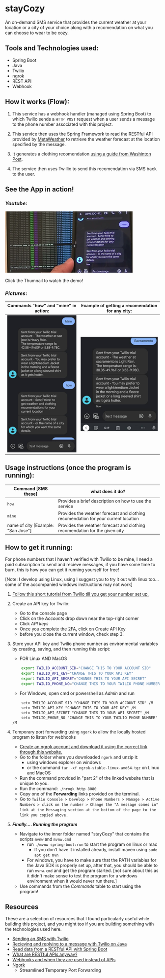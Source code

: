 # stayCozy
An on-demand SMS service that provides the current weather at your location or a city of your choice along with a recomendation on what you can choose to wear to be cozy. 

## Tools and Technologies used:
- Spring Boot
- Java
- Twilio
- ngrok
- REST API
- Webhook

## How it works (Flow):

1. This service has a webhook handler (managed using Spring Boot) to which Twilio sends a `HTTP POST` request when a user sends a message to the phone number associated with this project. 

2. This service then uses the Spring Framework to read the RESTful API provided by [MetaWeather](https://www.metaweather.com/api/) to retrieve the weather forecast at the location specified by the message. 

3. It generates a clothing recomendation [using a guide from Washinton Post](https://www.washingtonpost.com/weather/2018/10/30/weather-is-what-you-wear-unpacking-clothing-connected-different-climate-conditions-united-states/). 

4. The service then uses Twillio to send this recomendation via SMS back to the user.

## See the App in action!

### *Youtube*:

[![Hyperlink to youtube video](/readmeResources/yt_thumbnail_1.png)](https://www.youtube.com/watch?v=adC2jgxvGY8)

Click the Thumnail to watch the demo!

### *Pictures*:

| **Commands "how" and "mine" in action:** | **Example of getting a recomendation for any city:**
| ----                                     | ----
| ![Command: How and mine](/readmeResources/how_and_mine_1.jpg) | ![Command: City name](/readmeResources/sacremento_1.jpg)

<!--
**Commands "how" and "mine" in action:**

![Command: How and mine](/readmeResources/how_and_mine_1.jpg)

**Example of getting a recomendation for any city:**

![Command: City name](/readmeResources/sacremento_1.jpg)
-->

## Usage instructions (once the program is running):
Command [SMS these]                 |   what does it do?
---                                 |   ------
`how`                               |   Provides a brief description on how to use the service 
`mine`                              |   Provides the weather forecast and clothing recomendation for your current location
name of city [Example: "San Jose"]  |   Provides the weather forecast and clothing recomendation for the given city

## How to get it running:
For phone numbers that I haven't verified with Twilio to be mine, I need a paid subscription to send and recieve messages, if you have some time to burn, this is how you can get it running yourself for free!

[Note: I develop using Linux, using I suggest you to try it out with linux too... some of the accompanied windows instructions may not work]

1. [Follow this short tutorial from Twilio till you get your number set up.](https://www.twilio.com/docs/usage/tutorials/how-to-use-your-free-trial-account)

2. Create an API key for Twilio:
    - Go to the console page
    - Click on the *Accounts* drop down near the top-right corner
    - Click *API keys*
    - Once you complete the 2FA, click on Create API Key
    - before you close the current window, check step 3.

3. Store your API key and Twilio phone number as environmental variables by creating, saving, and then running this script:
    
    - FOR Linux AND MacOS 
    ```bash
        export TWILIO_ACCOUNT_SID="CHANGE THIS TO YOUR ACCOUNT SID" 
        export TWILIO_API_KEY="CHANGE THIS TO YOUR API KEY"
        export TWILIO_API_SECRET="CHANGE THIS TO YOUR API SECRET"
        export TWILIO_PHONE_NO="CHANGE THIS TO YOUR TWILIO PHONE NUMBER"
      ```
    - For Windows, open cmd or powershell as *Admin* and run
    ```
        setx TWILIO_ACCOUNT_SID "CHANGE THIS TO YOUR ACCOUNT SID" /M
        setx TWILIO_API_KEY "CHANGE THIS TO YOUR API KEY" /M
        setx TWILIO_API_SECRET "CHANGE THIS TO YOUR API SECRET" /M
        setx TWILIO_PHONE_NO "CHANGE THIS TO YOUR TWILIO PHONE NUMBER" /M
      ```
4. Temporary port forwarding using `ngork` to allow the locally hosted program to listen for webhooks 
    - [Create an ngrok account and download it using the correct link through this website.](https://dashboard.ngrok.com/get-started/setup)
    - Go to the folder where you downloaded `ngork` and unzip it:
        - using windows explorer on windows
        - or the command `tar -xf ngrok-stable-linux-amd64.tgz` on Linux and MacOS
    - Run the command provided in "part 2" of the linked website that is unique to you.
    - Run the command: `./nrogk http 8080`
    - Copy one of the **Forwarding** links provided on the terminal.
    - Go to `Twilio Console > Develop > Phone Numbers > Manage > Active Numbers > click on the number > Change the "A message comes in" link at the Messaging section at the bottom of the page to the link you copied above.`


5. ***Finally.... Running the program***
    - Navigate to the inner folder named "stayCozy" that contains the scripts `mvnw` and `mvnw.cmd`
        - run `./mvnw spring-boot:run` to start the program on linux or mac
            - If you don't have it installed already, install maven using `sudo apt get mvn`
        - For windows, you have to make sure that the PATH variables for the Java SDK is properly set up, after that, you should be able to run `mvnw.cmd` and get the program started. [not sure about this as it didn't make sense to test the program for a windows environment when it would never run there.] 
    - Use commands from the *Commands* table to start using the program!


## Resources
These are a selection of resources that I found particularly useful while building this project, and you might too if you are building something with the technologies used here.

- [Sending an SMS with Twilio](https://www.twilio.com/docs/sms)
- [Recieving and replying to a message with Twilio on Java](https://www.twilio.com/blog/receive-respond-sms-java-twilio)
- [Read data from a RESTful API with Spring Boot](https://spring.io/guides/gs/consuming-rest/)
- [What are RESTful APIs anyway?](https://stackoverflow.com/questions/32369856/non-restful-vs-restful)
- [Webhooks and when they are used instead of APIs](https://www.chargebee.com/blog/what-are-webhooks-explained/)
- [Ngork](https://dashboard.ngrok.com/get-started/setup)
    - Streamlined Temporary Port Forwarding



